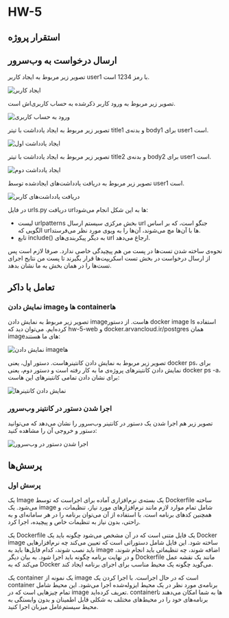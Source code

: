 # HW-5

<h2>استقرار پروژه</h2>

<h2>ارسال درخواست به وب‌سرور</h2>

<p>تصویر زیر مربوط به ایجاد کاربر user1 با رمز 1234 است.</p>

![ایجاد کاربر](https://github.com/SE-Lab-1402-03-G11/HW-5/blob/AliRahmizad/Documents/Report/Report%20Photos/2-1.jpg)

<p>تصویر زیر مربوط به ورود کاربر ذکرشده به حساب کاربری‌اش است.</p>

![ورود به حساب کاربری](https://github.com/SE-Lab-1402-03-G11/HW-5/blob/AliRahmizad/Documents/Report/Report%20Photos/2-2-1.jpg)

<p>تصویر زیر مربوط به ایجاد یادداشت با تیتر title1 و بدنه‌ی body1 برای user1 است.</p>

![ایجاد یادداشت اول](https://github.com/SE-Lab-1402-03-G11/HW-5/blob/AliRahmizad/Documents/Report/Report%20Photos/2-2-2.jpg)

<p>تصویر زیر مربوط به ایجاد یادداشت با تیتر title2 و بدنه‌ی body2 برای user1 است.</p>

![ایجاد یادداشت دوم](https://github.com/SE-Lab-1402-03-G11/HW-5/blob/AliRahmizad/Documents/Report/Report%20Photos/2-3.jpg)

<p>تصویر زیر مربوط به دریافت یادداشت‌های ایجاد‌شده توسط user1 است.</p>

![دریافت یادداشت‌های کاربر](https://github.com/SE-Lab-1402-03-G11/HW-5/blob/AliRahmizad/Documents/Report/Report%20Photos/2-4.jpg)

<p>در فایل urls.py دریافت url‌ها به این شکل انجام می‌شود:</p>

- لیست urlpatterns بخش مرکزی سیستم ارسال url جنگو است، که بر اساس الگویی که url‌ها با آن‌ها مچ می‌شوند، آن‌ها را به ویوی مورد نظر می‌فرستد.
- تابع include() به دیگر پیکربندی‌های url ارجاع می‌دهد.

<p>نحوه‌ی ساخته شدن تست‌ها در پست من هم پیچیدگی خاصی ندارد. صرفا لازم است پس از ارسال درخواست در بخش تست اسکریپت‌ها قرار بگیرند تا پست من نتایج اجرای تست‌ها را در همان بخش به ما نشان بدهد.</p>

<h2>تعامل با داکر</h2>

<h3>نمایش دادن image‌ها و container‌ها</h3>

<p>تصویر زیر مربوط به نمایش دادن image‌هاست. از دستور docker image ls استفاده کرده‌ایم. می‌توان دید که hw-5-web و docker.arvancloud.ir/postgres همان image‌های ما هستند:</p>

![نمایش دادن image‌ها](https://github.com/SE-Lab-1402-03-G11/HW-5/blob/AliRahmizad/Documents/Report/Report%20Photos/3-1.jpg)

<p>تصویر زیر مربوط به نمایش دادن کانتینرهاست. دستور اول، یعنی docker ps، برای نمایش دادن کانتینرهای پروژه‌ی ما به کار رفته است و دستور دوم، یعنی docker ps -a، برای نشان دادن تمامی کانتینرهای این هاست:</p>

![نمایش دادن کانتینرها](https://github.com/SE-Lab-1402-03-G11/HW-5/blob/AliRahmizad/Documents/Report/Report%20Photos/3-2.jpg)

<h3>اجرا شدن دستور در کانتینر وب‌سرور</h3>

<p>تصویر زیر هم اجرا شدن یک دستور در کانتینر وب‌سرور را نشان می‌دهد که می‌توانید دستور و خروجی آن را مشاهده کنید:</p>

![اجرا شدن دستور در وب‌سرور](https://github.com/SE-Lab-1402-03-G11/HW-5/blob/AliRahmizad/Documents/Report/Report%20Photos/3-3.jpg)

<h2>پرسش‌ها</h2>

<h3>پرسش اول</h3>

<p>یک Image یک بسته‌ی نرم‌افزاری آماده برای اجراست که توسط Dockerfile ساخته می‌شود. یک image شامل تمام موارد لازم مانند نرم‌افزارهای مورد نیاز، تنظیمات، و همچنین کدهای برنامه است. با استفاده از آن می‌توان برنامه را در هر سامانه‌ای و به راحتی، بدون نیاز به تنظیمات خاص و پیچیده، اجرا کرد.</p>

<p>یک Dockerfile یک فایل متنی است که در آن مشخص می‌شود چگونه باید یک Docker image ساخته شود. این فایل شامل دستوراتی است که تعیین می‌کند چه نرم‌افزارهایی باید نصب شوند، کدام فایل‌ها باید به image اضافه شوند، چه تنظیماتی باید انجام شوند، و در نهایت برنامه  چگونه باید اجرا شود. به بیان دیگر Dockerfile مانند یک نقشه عمل می‌کند که به Docker می‌گوید چگونه یک محیط مناسب برای اجرای برنامه ایجاد کند.</p>

<p>یک container یک نمونه از image است که در حال اجراست. با اجرا کردن یک container برنامه‌ی مورد نظر در یک محیط ایزوله‌شده اجرا می‌شود. این محیط شامل تمام چیزهایی است که در image تعریف کرده‌اید. containerها به شما امکان می‌دهند تا برنامه‌های خود را در محیط‌های مختلف به شکلی قابل اطمینان و بدون وابستگی به محیط سیستم‌عامل میزبان اجرا کنید.</p>
